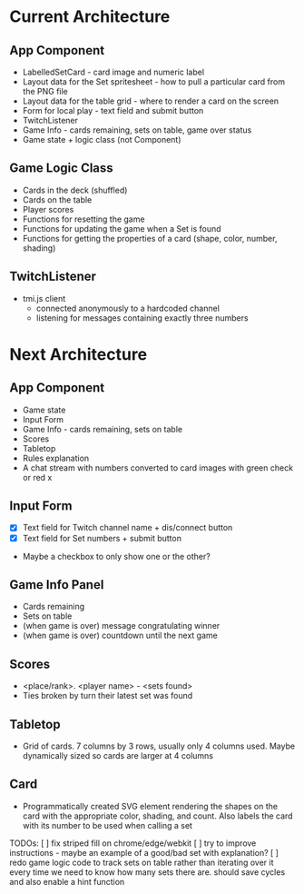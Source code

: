 # Current Architecture
## App Component
* LabelledSetCard - card image and numeric label
* Layout data for the Set spritesheet - how to pull a particular card from the PNG file
* Layout data for the table grid - where to render a card on the screen
* Form for local play - text field and submit button
* TwitchListener
* Game Info - cards remaining, sets on table, game over status
* Game state + logic class (not Component)

## Game Logic Class
* Cards in the deck (shuffled)
* Cards on the table
* Player scores
* Functions for resetting the game
* Functions for updating the game when a Set is found
* Functions for getting the properties of a card (shape, color, number, shading)

## TwitchListener
* tmi.js client
    * connected anonymously to a hardcoded channel
    * listening for messages containing exactly three numbers

# Next Architecture

## App Component
* Game state
* Input Form
* Game Info - cards remaining, sets on table
* Scores
* Tabletop
* Rules explanation
* A chat stream with numbers converted to card images with green check or red x

## Input Form
* [x] Text field for Twitch channel name + dis/connect button
* [x] Text field for Set numbers + submit button
* Maybe a checkbox to only show one or the other?

## Game Info Panel
* Cards remaining
* Sets on table
* (when game is over) message congratulating winner
* (when game is over) countdown until the next game

## Scores
* \<place/rank\>. \<player name\> - \<sets found\>
* Ties broken by turn their latest set was found

## Tabletop
* Grid of cards. 7 columns by 3 rows, usually only 4 columns used. Maybe dynamically sized so cards are larger at 4 columns

## Card
* Programmatically created SVG element rendering the shapes on the card with the appropriate color, shading, and count. Also labels the card with its number to be used when calling a set

TODOs:
[ ] fix striped fill on chrome/edge/webkit
[ ] try to improve instructions - maybe an example of a good/bad set with explanation?
[ ] redo game logic code to track sets on table rather than iterating over it every time we need to know how many sets there are. should save cycles and also enable a hint function